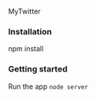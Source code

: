 MyTwitter

### Installation ###

 npm install

 ### Getting started ###

Run the app ```node server```